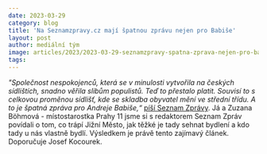 ```yaml
---
date: 2023-03-29
category: blog
title: 'Na Seznamzpravy.cz mají špatnou zprávu nejen pro Babiše'
layout: post
author: mediální tým
image: articles/2023/2023-03-29-seznamzpravy-spatna-zprava-nejen-pro-babise.jpg
tags:
---
```


*"Společnost nespokojenců, která se v minulosti vytvořila na českých sídlištích, snadno věřila slibům populistů. Teď to přestalo platit. 
Souvisí to s celkovou proměnou sídlišť, kde se skladba obyvatel mění ve střední třídu. A to je špatná zpráva pro Andreje Babiše,“* [píší Seznam Zprávy](https://www.seznamzpravy.cz/clanek/domaci-zivot-v-cesku-spatna-zprava-nejen-pro-babise-ceska-sidliste-se-meni-v-domov-stredni-tridy-228375). 
Já a Zuzana Böhmová - místostarostka Prahy 11 jsme si s redaktorem Seznam Zpráv povídali o tom, co trápí Jižní Město, jak těžké je tady sehnat bydlení 
a kdo tady u nás vlastně bydlí. Výsledkem je právě tento zajímavý článek. Doporučuje Josef Kocourek.
